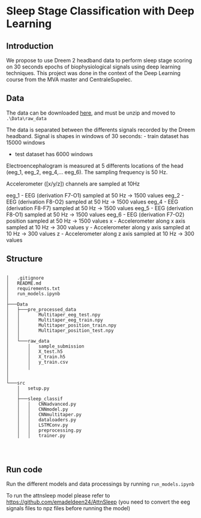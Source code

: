 # Sleep Stage Classification with Deep Learning

## Introduction

We propose to use Dreem 2 headband data to perform sleep stage scoring on 30 seconds epochs of biophysiological signals using deep learning techniques.
This project was done in the context of the Deep Learning course from the MVA master and CentraleSupelec.  


## Data

The data can be downloaded [here](https://www.kaggle.com/c/dreem-3-sleep-staging-challenge-2021/data), and must be unzip and moved to `.\Data\raw_data`

The data is separated between the differents signals recorded by the Dreem headband. Signal is shapes in windows of 30 seconds: - train dataset has 15000 windows
- test dataset has 6000 windows

Electroencephalogram is measured at 5 differents locations of the head (eeg_1, eeg_2, eeg_4,... eeg_6). The sampling frequency is 50 Hz.

Accelerometer ([x/y/z]) channels are sampled at 10Hz

eeg_1 - EEG (derivation F7-O1) sampled at 50 Hz -> 1500 values
eeg_2 - EEG (derivation F8-O2) sampled at 50 Hz -> 1500 values
eeg_4 - EEG (derivation F8-F7) sampled at 50 Hz -> 1500 values
eeg_5 - EEG (derivation F8-O1) sampled at 50 Hz -> 1500 values
eeg_6 - EEG (derivation F7-O2) position sampled at 50 Hz -> 1500 values
x - Accelerometer along x axis sampled at 10 Hz -> 300 values
y - Accelerometer along y axis sampled at 10 Hz -> 300 values
z - Accelerometer along z axis sampled at 10 Hz -> 300 values


## Structure

```

│   .gitignore
│   README.md
│   requirements.txt
│   run_models.ipynb
│   
├───Data
│   ├───pre_processed_data
│   │       Multitaper_eeg_test.npy
│   │       Multitaper_eeg_train.npy
│   │       Multitaper_position_train.npy
│   │       Multitaper_position_test.npy
│   │   
│   └───raw_data
│       │   sample_submission
│       │   X_test.h5
│       │   X_train.h5
│       │   y_train.csv
│       │   
│   
│   
└───src
    │   setup.py
    │   
    ├───sleep_classif
    │   │   CNNadvanced.py
    │   │   CNNmodel.py
    │   │   CNNmultitaper.py
    │   │   dataloaders.py
    │   │   LSTMConv.py
    │   │   preprocessing.py
    │   │   trainer.py
    

   
```

## Run code

Run the different models and data processings by running `run_models.ipynb`


To run the attnsleep model please refer to https://github.com/emadeldeen24/AttnSleep (you need to convert the eeg signals files to npz files before running the model)
